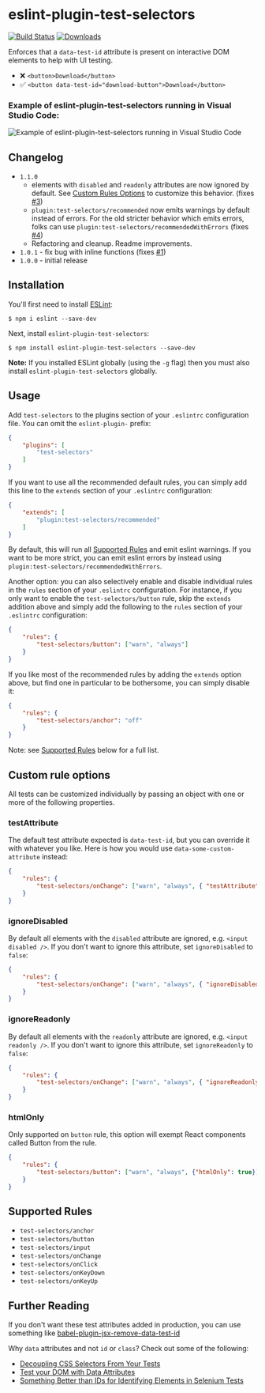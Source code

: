 # eslint-plugin-test-selectors
[![Build Status](https://travis-ci.org/davidcalhoun/eslint-plugin-test-selectors.svg?branch=master)](https://travis-ci.org/davidcalhoun/eslint-plugin-test-selectors)
[![Downloads][downloads-image]][npm-url]

Enforces that a `data-test-id` attribute is present on interactive DOM elements to help with UI testing.

* ❌ `<button>Download</button>`
* ✅ `<button data-test-id="download-button">Download</button>`

### Example of eslint-plugin-test-selectors running in Visual Studio Code:
![Example of eslint-plugin-test-selectors running in Visual Studio Code](https://github.com/davidcalhoun/eslint-plugin-test-selectors/blob/master/vscode-test-selectors-example.png)

## Changelog
* `1.1.0`
  * elements with `disabled` and `readonly` attributes are now ignored by default.  See [Custom Rules Options](#custom-rule-options) to customize this behavior. (fixes [#3][i3])
  * `plugin:test-selectors/recommended` now emits warnings by default instead of errors. For the old stricter behavior which emits errors, folks can use `plugin:test-selectors/recommendedWithErrors` (fixes [#4][i4])
  * Refactoring and cleanup.  Readme improvements.
* `1.0.1` - fix bug with inline functions (fixes [#1][i1])
* `1.0.0` - initial release

## Installation

You'll first need to install [ESLint](http://eslint.org):

```
$ npm i eslint --save-dev
```

Next, install `eslint-plugin-test-selectors`:

```
$ npm install eslint-plugin-test-selectors --save-dev
```

**Note:** If you installed ESLint globally (using the `-g` flag) then you must also install `eslint-plugin-test-selectors` globally.

## Usage

Add `test-selectors` to the plugins section of your `.eslintrc` configuration file. You can omit the `eslint-plugin-` prefix:

```json
{
    "plugins": [
        "test-selectors"
    ]
}
```

If you want to use all the recommended default rules, you can simply add this line to the `extends` section of your `.eslintrc` configuration:

```json
{
    "extends": [
        "plugin:test-selectors/recommended"
    ]
}
```

By default, this will run all [Supported Rules](#supported-rules) and emit eslint warnings.  If you want to be more strict, you can emit eslint errors by instead using `plugin:test-selectors/recommendedWithErrors`.

Another option: you can also selectively enable and disable individual rules in the `rules` section of your `.eslintrc` configuration.  For instance, if you only want to enable the `test-selectors/button` rule, skip the `extends` addition above and simply add the following to the `rules` section of your `.eslintrc` configuration:

```json
{
    "rules": {
        "test-selectors/button": ["warn", "always"]
    }
}
```

If you like most of the recommended rules by adding the `extends` option above, but find one in particular to be bothersome, you can simply disable it:

```json
{
    "rules": {
        "test-selectors/anchor": "off"
    }
}
```

Note: see [Supported Rules](#supported-rules) below for a full list.

## Custom rule options
All tests can be customized individually by passing an object with one or more of the following properties.

### testAttribute

The default test attribute expected is `data-test-id`, but you can override it with whatever you like.  Here is how you would use `data-some-custom-attribute` instead:

```json
{
    "rules": {
        "test-selectors/onChange": ["warn", "always", { "testAttribute": "data-some-custom-attribute" }]
    }
}
```

### ignoreDisabled
By default all elements with the `disabled` attribute are ignored, e.g. `<input disabled />`.  If you don't want to ignore this attribute, set `ignoreDisabled` to `false`:

```json
{
    "rules": {
        "test-selectors/onChange": ["warn", "always", { "ignoreDisabled": false }]
    }
}
```

### ignoreReadonly
By default all elements with the `readonly` attribute are ignored, e.g. `<input readonly />`.  If you don't want to ignore this attribute, set `ignoreReadonly` to `false`:

```json
{
    "rules": {
        "test-selectors/onChange": ["warn", "always", { "ignoreReadonly": false }]
    }
}
```

### htmlOnly
Only supported on `button` rule, this option will exempt React components called Button from the rule.

```json
{
    "rules": {
        "test-selectors/button": ["warn", "always", {"htmlOnly": true}]
    }
}
```

## Supported Rules

* `test-selectors/anchor`
* `test-selectors/button`
* `test-selectors/input`
* `test-selectors/onChange`
* `test-selectors/onClick`
* `test-selectors/onKeyDown`
* `test-selectors/onKeyUp`

## Further Reading

If you don't want these test attributes added in production, you can use something like [babel-plugin-jsx-remove-data-test-id](https://github.com/coderas/babel-plugin-jsx-remove-data-test-id)

Why `data` attributes and not `id` or `class`?  Check out some of the following:

* [Decoupling CSS Selectors From Your Tests](https://mixandgo.com/learn/decoupling-css-selectors-from-your-tests)
* [Test your DOM with Data Attributes](https://medium.com/@colecodes/test-your-dom-with-data-attributes-44fccc43ed4b)
* [Something Better than IDs for Identifying Elements in Selenium Tests](https://techblog.constantcontact.com/software-development/a-better-way-to-id-elements-in-selenium-tests/)


[downloads-image]: https://img.shields.io/npm/dm/eslint-plugin-test-selectors.svg?style=flat-square
[npm-url]: https://www.npmjs.com/package/eslint-plugin-test-selectors
[npm-image]: https://img.shields.io/npm/dm/eslint-plugin-test-selectors.svg?style=flat
[i1]: https://github.com/davidcalhoun/eslint-plugin-test-selectors/issues/1
[i2]: https://github.com/davidcalhoun/eslint-plugin-test-selectors/issues/2
[i3]: https://github.com/davidcalhoun/eslint-plugin-test-selectors/issues/3
[i4]: https://github.com/davidcalhoun/eslint-plugin-test-selectors/issues/4
